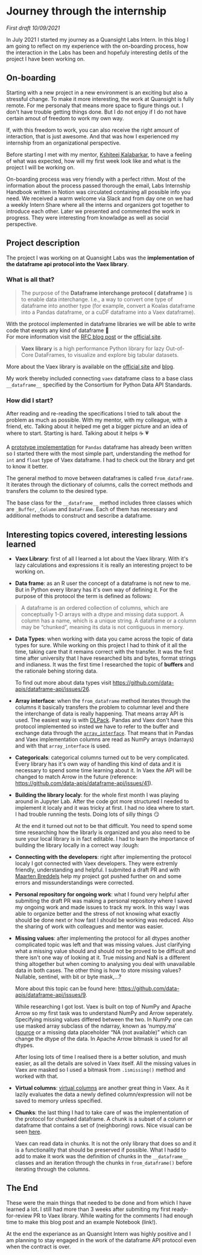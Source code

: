 # Journey through the internship
*First draft 10/09/2021*

In July 2021 I started my journey as a Quansight Labs Intern. In this blog I am going to reflect on my experience with the on-boarding process, how the interaction in the Labs has been and hopefuly interesting detils of the project I have been working on.


## On-boarding
Starting with a new project in a new environment is an exciting but also a stressful change. To make it more interesting, the work at Quansight is fully remote. For me personaly that means more space to figure things out. I don't have trouble getting things done. But I do not enjoy if I do not have certain amout of freedom to work my own way.

If, with this freedom to work, you can also receive the right amount of interaction, that is just awesome. And that was how I experienced my internship from an organizational perspective.

Before starting I met with my mentor, [Kshiteej Kalabarkar](https://github.com/kshitij12345), to have a feeling of what was expected, how will my first week look like and what is the project I will be working on.

On-boarding process was very friendly with a perfect rithm. Most of the information about the process passed thorough the email, Labs Internship Handbook written in Notion was circulated containing all possible info you need. We received a warm welcome via Slack and from day one on we had a weekly Intern Share where all the interns and organizers got together to introduce each other. Later we presented and commented the work in progress. They were interesting from knowladge as well as social perspective.

## Project description

The project I was working on at Quansight Labs was the **implementation of the dataframe api protocol into the Vaex library**.

### What is all that?

>The purpose of the **Dataframe interchange protocol ( __dataframe__ )** is to enable data interchange. I.e., a way to convert one type of dataframe into another type (for example, convert a Koalas dataframe into a Pandas dataframe, or a cuDF dataframe into a Vaex dataframe).

With the protocol implemented in dataframe libraries we will be able to write code that exepts any kind of dataframe :tada: <br>
For more information visit the [RFC blog post](https://data-apis.org/blog/dataframe_protocol_rfc/) or the [official site](https://data-apis.org/dataframe-protocol/latest/index.html).

>**Vaex library** is a high performance Python library for lazy Out-of-Core DataFrames, to visualize and explore big tabular datasets.

More about the Vaex library is available on the [official site](https://vaex.io/docs/index.html) and [blog](https://vaex.io/blog).

My work thereby included connecting `vaex` dataframe class to a base class `__dataframe__` specified by the Consortium for Python Data API Standards.

### How did I start?

After reading and re-reading the specifications I tried to talk about the problem as much as possible. With my mentor, with my colleague, with a friend, etc. Talking about it helped me get a bigger picture and an idea of where to start. Starting is hard. Talking about it helps :coffee: :heartpulse: 

A [prototype implementation](https://github.com/data-apis/dataframe-api/blob/27b8e1cb676bf10704d1dfc3dca0d0d806e2e802/protocol/pandas_implementation.py) for `Pandas` dataframe has already been written so I started there with the most simple part, understanding the method for `int` and `float` type of Vaex dataframe. I had to check out the library and get to know it better.

The general method to move between dataframes is called `from_dataframe`. It iterates through the dictionary of columns, calls the correct methods and transfers the column to the desired type.

The base class for the `__dataframe__` method includes three classes which are `_Buffer`, `_Column` and `DataFrame`. Each of them has necessary and additional methods to construct and sescribe a dataframe. 

## Interesting topics covered, interesting lessions learned
- **Vaex Library**: first of all I learned a lot about the Vaex library. With it's lazy calculations and expressions it is really an interesting project to be working on.

-  **Data frame**:
as an R user the concept of a dataframe is not new to me. But in Python every library has it's own way of defining it. For the purpose of this protocol the term is defined as follows:

> A dataframe is an ordered collection of columns, which are conceptually 1-D arrays with a dtype and missing data support. A column has a name, which is a unique string. A dataframe or a column may be “chunked”, meaning its data is not contiguous in memory.

- **Data Types**:
when working with data you came across the topic of data types for sure. While working on this project I had to think of it all the time, taking care that it remains correct with the transfer. It was the first time after university that I have researched bits and bytes, format strings and indianess. It was the first time I researched the topic of **buffers** and the rationale behing storing data.

    To find out more about data types visit https://github.com/data-apis/dataframe-api/issues/26.

- **Array interface**: 
when the `from_dataframe` method iterates through the columns it basically transfers the problem to columnar level and there the interchange of data is really happening. That means array API is used. The easiest way is with [DLPack](https://github.com/dmlc/dlpack). Pandas and Vaex don't have this protocol implemented so insted we have to refer to the buffer and exchange data through the [`array_interface`](https://numpy.org/devdocs/reference/arrays.interface.html). That means that in Pandas and Vaex implementation columns are read as NumPy arrays (ndarrays) and with that `array_interface` is used.

- **Categoricals**:
categorical columns turned out to be very complicated. Every library has it's own way of handling this kind of data and it is necessary to spend some time learning about it. In Vaex the API will be changed to match Arrow in the future (reference: https://github.com/data-apis/dataframe-api/issues/41).

- **Building the library localy**:
for the whole first month I was playing around in Jupyter Lab. After the code got more structured I needed to implement it localy and it was tricky at first. I had no idea where to start. I had trouble running the tests. Doing lots of silly things :smirk:

	At the end it turned out not to be that difficult. You need to spend some time researching how the librarly is organized and you also need to be sure your local library is in fact editable. I had to learn the importance of building the library locally in a correct way :lough:

- **Connecting with the developers**:
right after implementing the protocol localy I got connected with Vaex developers. They were extremly friendly, understanding and helpful. I submited a draft PR and with [Maarten Breddels](https://vaex.io/profile/maarten) help my project got pushed further on and some errors and missunderstandings were corrected.

- **Personal repository for ongoing work**:
what I found very helpful after submiting the draft PR was making a personal repository where I saved my ongoing work and made issues to track my work. In this way I was able to organize better and the stress of not knowing what exactly should be done next or how fast I should be working was reduced. Also the sharing of work with colleagues and mentor was easier.

- **Missing values**:
after implementing the protocol for all dtypes another complicated topic was left and that was missing values. Just clarifying what a missing value should and should not be proved to be difficult and there isn't one way of looking at it. True missing and NaN is a different thing altogether but when coming to analysing you deal with unavailable data in both cases. The other thing is how to store missing values? Nullable, sentinel, with bit or byte mask,...?

	More about this topic can be found here: https://github.com/data-apis/dataframe-api/issues/9.

	While researching I got lost. Vaex is built on top of NumPy and Apache Arrow so my first task was to understand NumPy and Arrow seperately. Specifying missing values differed between the two. In NumPy one can use masked array subclass of the ndarray, known as ‘numpy.ma’ ([source]() or a missing data placeholder “NA (not available)” which can change the dtype of the data. In Apache Arrow bitmask is used for all dtypes.
	
	After losing lots of time I realised there is a better solution, and mush easier, as all the details are solved in Vaex itself. All the missing values in Vaex are masked so I used a bitmask from `.ismissing()` method and worked with that. 

- **Virtual columns**:
[virtual columns](https://vaex.io/docs/tutorial.html#Virtual-columns) are another great thing in Vaex. As it lazily evaluates the data a newly defined column/expression will not be saved to memory unless specified. 

- **Chunks**:
the last thing I had to take care of was the implementation of the protocol for chunked dataframe. A chunk is a subset of a column or dataframe that contains a set of (neighboring) rows. Nice visual can be seen [here](https://data-apis.org/dataframe-protocol/latest/design_requirements.html).

	Vaex can read data in chunks. It is not the only library that does so and it is a functionality that should be preserved if possible. What I hadd to add to make it work was the definition of chunks in the `__dataframe__` classes and an iteration through the chunks in `from_dataframe()` before iterating through the columns.

## The End
These were the main things that needed to be done and from which I have learned a lot. I still had more than 3 weeks after submiting my first ready-for-review PR to Vaex library. While waiting for the comments I had enough time to make this blog post and an example Notebook (link!).

At the end the experiance as an Quansight Intern was highly positive and I am planning to stay engaged in the work of the dataframe API protocol even when the contract is over.
